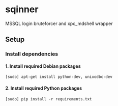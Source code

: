 # sqinner
MSSQL login bruteforcer and xpc_mdshell wrapper

## Setup

### Install dependencies

#### 1. Install required Debian packages

`[sudo] apt-get install python-dev, unixodbc-dev`

#### 2. Install required Python packages

`[sudo] pip install -r requirements.txt`
